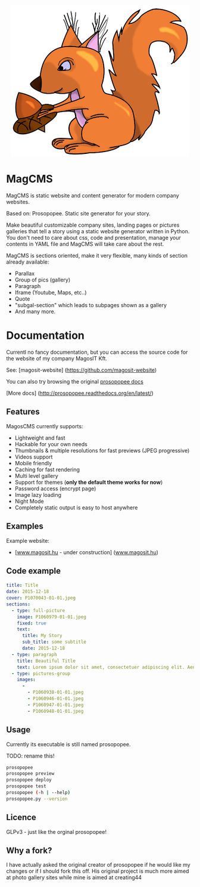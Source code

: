 <p align="center">
<img src="logo_shaded_alpha.png">
</p>

# MagCMS

MagCMS is static website and content generator for modern company websites.

Based on: Prosopopee. Static site generator for your story.

Make beautiful customizable company sites, landing pages or pictures galleries that tell a story using a static website generator written in Python. You don't need to care about css, code and presentation, manage your contents in YAML file and MagCMS will take care about the rest.

MagCMS is sections oriented, make it very flexible, many kinds of section already available:

* Parallax
* Group of pics (gallery)
* Paragraph
* Iframe (Youtube, Maps, etc..)
* Quote
* "subgal-section" which leads to subpages shown as a gallery
* And many more. 

# Documentation

Currentl no fancy documentation, but you can access the source code for the website of my company MagosIT Kft.

See: [magosit-website] (https://github.com/magosit-website)

You can also try browsing the original [prosopopee docs](http://prosopopee.readthedocs.io/en/latest/sections.html)

[More docs] (http://prosopopee.readthedocs.org/en/latest/)

## Features

MagosCMS currently supports:

 * Lightweight and fast
 * Hackable for your own needs
 * Thumbnails & multiple resolutions for fast previews (JPEG progressive)
 * Videos support
 * Mobile friendly
 * Caching for fast rendering
 * Multi level gallery
 * Support for themes (**only the default theme works for now**)
 * Password access (encrypt page)
 * Image lazy loading
 * Night Mode
 * Completely static output is easy to host anywhere
 
## Examples
 
Example website:

 * [www.magosit.hu - under construction] (www.magosit.hu)
 
 ## Code example

```yaml
title: Title
date: 2015-12-18
cover: P1070043-01-01.jpeg
sections:
  - type: full-picture
    image: P1060979-01-01.jpeg
    fixed: true
    text:
      title: My Story
      sub_title: some subtitle
      date: 2015-12-18
  - type: paragraph
    title: Beautiful Title
    text: Lorem ipsum dolor sit amet, consectetuer adipiscing elit. Aenean commodo ligula eget dolor
  - type: pictures-group
    images:
      -
        - P1060938-01-01.jpeg
        - P1060946-01-01.jpeg
        - P1060947-01-01.jpeg
        - P1060948-01-01.jpeg
```
 
## Usage

Currently its executable is still named prosopopee.

TODO: rename this!

```bash
prosopopee
prosopopee preview
prosopopee deploy
prosopopee test
prosopopee (-h | --help)
prosopopee.py --version
```

## Licence 

GLPv3 - just like the orginal prosopopee!

## Why a fork?

I have actually asked the original creator of prosopopee if he would like my changes or if I should fork this off. His original project is much more aimed at photo gallery sites while mine is aimed at creating44
